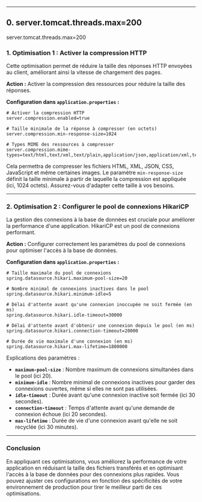 

---

## 0.  server.tomcat.threads.max=200

server.tomcat.threads.max=200

### 1. **Optimisation 1 : Activer la compression HTTP**

Cette optimisation permet de réduire la taille des réponses HTTP envoyées au client, améliorant ainsi la vitesse de chargement des pages.

**Action :** Activer la compression des ressources pour réduire la taille des réponses.

**Configuration dans `application.properties` :**

```properties
# Activer la compression HTTP
server.compression.enabled=true

# Taille minimale de la réponse à compresser (en octets)
server.compression.min-response-size=1024

# Types MIME des ressources à compresser
server.compression.mime-types=text/html,text/xml,text/plain,application/json,application/xml,text/css,application/javascript,image/png,image/jpeg,image/gif
```

Cela permettra de compresser les fichiers HTML, XML, JSON, CSS, JavaScript et même certaines images. Le paramètre `min-response-size` définit la taille minimale à partir de laquelle la compression est appliquée (ici, 1024 octets). Assurez-vous d'adapter cette taille à vos besoins.

---

### 2. **Optimisation 2 : Configurer le pool de connexions HikariCP**

La gestion des connexions à la base de données est cruciale pour améliorer la performance d'une application. HikariCP est un pool de connexions performant.

**Action :** Configurer correctement les paramètres du pool de connexions pour optimiser l'accès à la base de données.

**Configuration dans `application.properties` :**

```properties
# Taille maximale du pool de connexions
spring.datasource.hikari.maximum-pool-size=20

# Nombre minimal de connexions inactives dans le pool
spring.datasource.hikari.minimum-idle=5

# Délai d'attente avant qu'une connexion inoccupée ne soit fermée (en ms)
spring.datasource.hikari.idle-timeout=30000

# Délai d'attente avant d'obtenir une connexion depuis le pool (en ms)
spring.datasource.hikari.connection-timeout=20000

# Durée de vie maximale d'une connexion (en ms)
spring.datasource.hikari.max-lifetime=1800000
```

Explications des paramètres :

- **`maximum-pool-size`** : Nombre maximum de connexions simultanées dans le pool (ici 20).
- **`minimum-idle`** : Nombre minimal de connexions inactives pour garder des connexions ouvertes, même si elles ne sont pas utilisées.
- **`idle-timeout`** : Durée avant qu'une connexion inactive soit fermée (ici 30 secondes).
- **`connection-timeout`** : Temps d'attente avant qu'une demande de connexion échoue (ici 20 secondes).
- **`max-lifetime`** : Durée de vie d'une connexion avant qu'elle ne soit recyclée (ici 30 minutes).

---

### Conclusion

En appliquant ces optimisations, vous améliorez la performance de votre application en réduisant la taille des fichiers transférés et en optimisant l'accès à la base de données pour des connexions plus rapides. Vous pouvez ajuster ces configurations en fonction des spécificités de votre environnement de production pour tirer le meilleur parti de ces optimisations.

